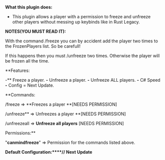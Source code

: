 **What this plugin does:**


* This plugin allows a player with a permission to freeze and unfreeze other players without messing up keybinds like in Rust Legacy.


**NOTES(YOU MUST READ IT):**

With the command /freeze <player> you can by accident add the player two times to the FrozenPlayers list. So be carefull!

If this happens then you must /unfreeze <player> two times. Otherwise the player will be frozen all the time.

**Features:

-** Freeze a player.
**-** Unfreeze a player.
**-** Unfreeze ALL players.
**-** C# Speed
**-** Config = Next Update.

**Commands:

/freeze <player> => **Freezes a player **[NEEDS PERMISSION]

/unfreeze** **<player>** => Unfreezes a player **[NEEDS PERMISSION]

/unfreezeall => **Unfreeze all players** [NEEDS PERMISSION]


Permissions:**

"**canmindfreeze**" => Permission for the commands listed above.

**Default Configuration:****// Next Update**